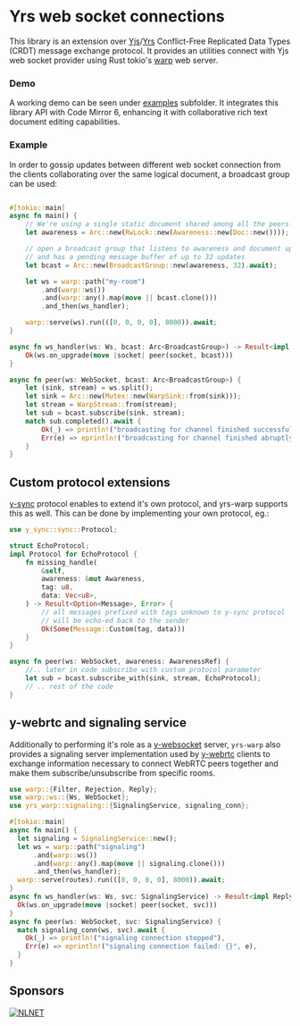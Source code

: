 # Yrs web socket connections

This library is an extension over [Yjs](https://yjs.dev)/[Yrs](https://github.com/y-crdt/y-crdt) Conflict-Free Replicated Data Types (CRDT) message exchange protocol. It provides an utilities connect with Yjs web socket provider using Rust tokio's [warp](https://github.com/seanmonstar/warp) web server.

### Demo

A working demo can be seen under [examples](examples) subfolder. It integrates this library API with Code Mirror 6, enhancing it with collaborative rich text document editing capabilities.

### Example

In order to gossip updates between different web socket connection from the clients collaborating over the same logical document, a broadcast group can be used:

```rust

#[tokio::main]
async fn main() {
    // We're using a single static document shared among all the peers.
    let awareness = Arc::new(RwLock::new(Awareness::new(Doc::new())));

    // open a broadcast group that listens to awareness and document updates
    // and has a pending message buffer of up to 32 updates
    let bcast = Arc::new(BroadcastGroup::new(awareness, 32).await);

    let ws = warp::path("my-room")
        .and(warp::ws())
        .and(warp::any().map(move || bcast.clone()))
        .and_then(ws_handler);

    warp::serve(ws).run(([0, 0, 0, 0], 8000)).await;
}

async fn ws_handler(ws: Ws, bcast: Arc<BroadcastGroup>) -> Result<impl Reply, Rejection> {
    Ok(ws.on_upgrade(move |socket| peer(socket, bcast)))
}

async fn peer(ws: WebSocket, bcast: Arc<BroadcastGroup>) {
    let (sink, stream) = ws.split();
    let sink = Arc::new(Mutex::new(WarpSink::from(sink)));
    let stream = WarpStream::from(stream);
    let sub = bcast.subscribe(sink, stream);
    match sub.completed().await {
        Ok(_) => println!("broadcasting for channel finished successfully"),
        Err(e) => eprintln!("broadcasting for channel finished abruptly: {}", e),
    }
}
```

## Custom protocol extensions

[y-sync](https://crates.io/crates/y-sync) protocol enables to extend it's own protocol, and yrs-warp supports this as well.
This can be done by implementing your own protocol, eg.:

```rust
use y_sync::sync::Protocol;

struct EchoProtocol;
impl Protocol for EchoProtocol {
    fn missing_handle(
        &self,
        awareness: &mut Awareness,
        tag: u8,
        data: Vec<u8>,
    ) -> Result<Option<Message>, Error> {
        // all messages prefixed with tags unknown to y-sync protocol
        // will be echo-ed back to the sender
        Ok(Some(Message::Custom(tag, data)))
    }
}

async fn peer(ws: WebSocket, awareness: AwarenessRef) {
    //.. later in code subscribe with custom protocol parameter
    let sub = bcast.subscribe_with(sink, stream, EchoProtocol);
    // .. rest of the code
}
```

## y-webrtc and signaling service

Additionally to performing it's role as a [y-websocket](https://docs.yjs.dev/ecosystem/connection-provider/y-websocket) 
server, `yrs-warp` also provides a signaling server implementation used by [y-webrtc](https://github.com/yjs/y-webrtc)
clients to exchange information necessary to connect WebRTC peers together and make them subscribe/unsubscribe from specific rooms.

```rust
use warp::{Filter, Rejection, Reply};
use warp::ws::{Ws, WebSocket};
use yrs_warp::signaling::{SignalingService, signaling_conn};

#[tokio::main]
async fn main() {
  let signaling = SignalingService::new();
  let ws = warp::path("signaling")
      .and(warp::ws())
      .and(warp::any().map(move || signaling.clone()))
      .and_then(ws_handler);
  warp::serve(routes).run(([0, 0, 0, 0], 8000)).await;
}
async fn ws_handler(ws: Ws, svc: SignalingService) -> Result<impl Reply, Rejection> {
  Ok(ws.on_upgrade(move |socket| peer(socket, svc)))
}
async fn peer(ws: WebSocket, svc: SignalingService) {
  match signaling_conn(ws, svc).await {
    Ok(_) => println!("signaling connection stopped"),
    Err(e) => eprintln!("signaling connection failed: {}", e),
  }
}
```


## Sponsors

[![NLNET](https://nlnet.nl/image/logo_nlnet.svg)](https://nlnet.nl/)